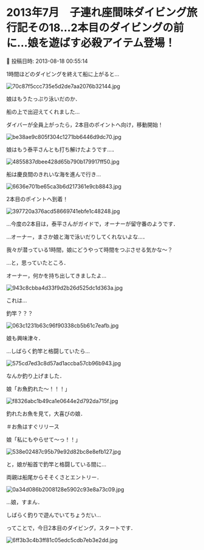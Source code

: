 # 2013年7月　子連れ座間味ダイビング旅行記その18…2本目のダイビングの前に…娘を遊ばす必殺アイテム登場！

📅 投稿日時: 2013-08-18 00:55:14

1時間ほどのダイビングを終えて船に上がると…




![70c87f5ccc735e5d2de7aa2076b32144.jpg](images/70c87f5ccc735e5d2de7aa2076b32144.jpg)




娘はもうたっぷり泳いだのか．


船の上で出迎えてくれました…





ダイバーが全員上がったら，2本目のポイントへ向け，移動開始！




![be38ae9c805f304c1271bb6446d9dc70.jpg](images/be38ae9c805f304c1271bb6446d9dc70.jpg)




娘はもう泰平さんとも打ち解けたようです…．




![4855837dbee428d65b790b179917ff50.jpg](images/4855837dbee428d65b790b179917ff50.jpg)







船は慶良間のきれいな海を進んで行き…




![6636e701be65ca3b6d217361e9cb8843.jpg](images/6636e701be65ca3b6d217361e9cb8843.jpg)




2本目のポイントへ到着！




![397720a376acd58669741ebfe1c48248.jpg](images/397720a376acd58669741ebfe1c48248.jpg)







…今度の2本目は，泰平さんがガイドで，オーナーが留守番のようです．


…オーナー，まさか娘と海で泳いだりしてくれないよな…．


我々が潜っている1時間，娘にどうやって時間をつぶさせる気かな～？





…と，思っていたところ．


オーナー，何かを持ち出してきましたよ…




![943c8cbba4d33f9d2b26d525dc1d363a.jpg](images/943c8cbba4d33f9d2b26d525dc1d363a.jpg)




これは…


釣竿？？？




![063c1231b63c96f90338cb5b61c7eafb.jpg](images/063c1231b63c96f90338cb5b61c7eafb.jpg)




娘も興味津々．





…しばらく釣竿と格闘していたら…




![575cd7ed3c8d57ad1accba57cb96b943.jpg](images/575cd7ed3c8d57ad1accba57cb96b943.jpg)




なんか釣り上げました．


娘「お魚釣れた～！！！」




![f8326abc1b49ca1e0644e2d792da715f.jpg](images/f8326abc1b49ca1e0644e2d792da715f.jpg)




釣れたお魚を見て，大喜びの娘．


＃お魚はすぐリリース


娘「私にもやらせて～っ！！」




![538e02487c95b79e92d82bc8e8efb127.jpg](images/538e02487c95b79e92d82bc8e8efb127.jpg)




と，娘が船首で釣竿と格闘している間に…





両親は船尾からそそくさとエントリー．




![0a34d086b2008128e5902c93e8a73c09.jpg](images/0a34d086b2008128e5902c93e8a73c09.jpg)




…娘，すまん．


しばらく釣りで遊んでいてちょうだい…





ってことで，今日2本目のダイビング，スタートです．




![6ff3b3c4b3ff81c05edc5cdb7eb3e2dd.jpg](images/6ff3b3c4b3ff81c05edc5cdb7eb3e2dd.jpg)
